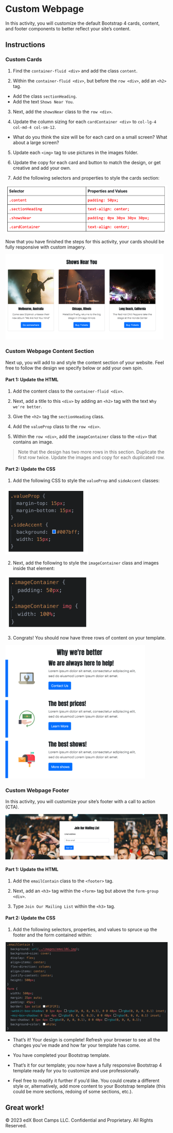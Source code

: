 # Custom Webpage

In this activity, you will customize the default Bootstrap 4 cards, content, and footer components to better reflect your site’s content.

## Instructions

### Custom Cards

1. Find the `container-fluid <div>` and add the class `content`.

2. Within the `container-fluid <div>`, but before the `row <div>`, add an `<h2>` tag.
- Add the class `sectionHeading`.
- Add the text `Shows Near You`.

3. Next, add the `showsNear` class to the `row <div>`.

4. Update the column sizing for each `cardContainer <div>` to `col-lg-4 col-md-4 col-sm-12`.
- What do you think the size will be for each card on a small screen? What about a large screen?

5. Update each `<img>` tag to use pictures in the images folder.

6. Update the copy for each card and button to match the design, or get creative and add your own.

7. Add the following selectors and properties to style the cards section:
  
  ![Card Properties](./images/card-properties.png)

Now that you have finished the steps for this activity, your cards should be fully responsive with custom imagery.

  ![Card Solution](./images/card-solution.png)

### Custom Webpage Content Section

Next up, you will add to and style the content section of your website. Feel free to follow the design we specify below or add your own spin.

#### Part 1: Update the HTML

1. Add the content class to the `container-fluid <div>`.

2. Next, add a title to this `<div>` by adding an `<h2>` tag with the text `Why we're better`.

3. Give the `<h2>` tag the `sectionHeading` class.

4. Add the `valueProp` class to the `row <div>`.

5. Within the `row <div>`, add the `imageContainer` class to the `<div>` that contains an image.

> Note that the design has two more rows in this section. Duplicate the first row twice. Update the images and copy for each duplicated row.

#### Part 2: Update the CSS

1. Add the following CSS to style the `valueProp` and `sideAccent` classes:

  ![valueProp and Accent Properties](./images/prop-accent-properties.png)


2. Next, add the following to style the `imageContainer` class and images inside that element:

  ![imageContainer Properties](./images/image-container-properties.png)

3. Congrats! You should now have three rows of content on your template.

  ![Content Solution](./images/content-solution.png)

### Custom Webpage Footer

In this activity, you will customize your site’s footer with a call to action (CTA).

  ![Footer Solution](images/footer-solution.png)

#### Part 1: Update the HTML

1. Add the `emailContain` class to the `<footer>` tag.

2. Next, add an `<h3>` tag within the `<form>` tag but above the `form-group <div>`.

3. Type `Join Our Mailing List` within the `<h3>` tag.

#### Part 2: Update the CSS

1. Add the following selectors, properties, and values to spruce up the footer and the form contained within:

  ![Footer Properties](images/footer-properties.png)

- That’s it! Your design is complete! Refresh your browser to see all the changes you’ve made and how far your template has come.

- You have completed your Bootstrap template. 

- That’s it for our template; you now have a fully responsive Bootstrap 4 template ready for you to customize and use professionally.

- Feel free to modify it further if you’d like. You could create a different style or, alternatively, add more content to your Bootstrap template (this could be more sections, redoing of some sections, etc.).

Great work!
---

© 2023 edX Boot Camps LLC. Confidential and Proprietary. All Rights Reserved.
